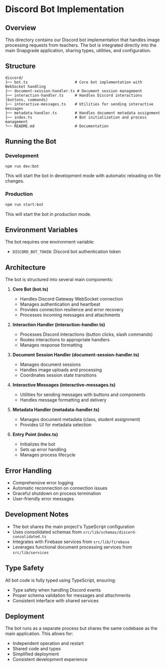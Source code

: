 # Discord Bot Implementation

## Overview
This directory contains our Discord bot implementation that handles image processing requests from teachers. The bot is integrated directly into the main Snapgrade application, sharing types, utilities, and configuration.

## Structure
```
discord/
├── bot.ts                     # Core bot implementation with WebSocket handling
├── document-session-handler.ts # Document session management
├── interaction-handler.ts     # Handles Discord interactions (buttons, commands)
├── interactive-messages.ts    # Utilities for sending interactive messages
├── metadata-handler.ts        # Handles document metadata assignment
├── index.ts                   # Bot initialization and process management
└── README.md                  # Documentation
```

## Running the Bot

### Development
```bash
npm run dev:bot
```
This will start the bot in development mode with automatic reloading on file changes.

### Production
```bash
npm run start:bot
```
This will start the bot in production mode.

## Environment Variables
The bot requires one environment variable:
- `DISCORD_BOT_TOKEN`: Discord bot authentication token

## Architecture
The bot is structured into several main components:

1. **Core Bot (bot.ts)**
   - Handles Discord Gateway WebSocket connection
   - Manages authentication and heartbeat
   - Provides connection resilience and error recovery
   - Processes incoming messages and attachments

2. **Interaction Handler (interaction-handler.ts)**
   - Processes Discord interactions (button clicks, slash commands)
   - Routes interactions to appropriate handlers
   - Manages response formatting

3. **Document Session Handler (document-session-handler.ts)**
   - Manages document sessions
   - Handles image uploads and processing
   - Coordinates session state transitions

4. **Interactive Messages (interactive-messages.ts)**
   - Utilities for sending messages with buttons and components
   - Handles message formatting and delivery

5. **Metadata Handler (metadata-handler.ts)**
   - Manages document metadata (class, student assignment)
   - Provides UI for metadata selection

6. **Entry Point (index.ts)**
   - Initializes the bot
   - Sets up error handling
   - Manages process lifecycle

## Error Handling
- Comprehensive error logging
- Automatic reconnection on connection issues
- Graceful shutdown on process termination
- User-friendly error messages

## Development Notes
- The bot shares the main project's TypeScript configuration
- Uses consolidated schemas from `src/lib/schemas/discord-consolidated.ts`
- Integrates with Firebase services from `src/lib/firebase`
- Leverages functional document processing services from `src/lib/services`

## Type Safety
All bot code is fully typed using TypeScript, ensuring:
- Type safety when handling Discord events
- Proper schema validation for messages and attachments
- Consistent interface with shared services

## Deployment
The bot runs as a separate process but shares the same codebase as the main application. This allows for:
- Independent operation and restart
- Shared code and types
- Simplified deployment
- Consistent development experience